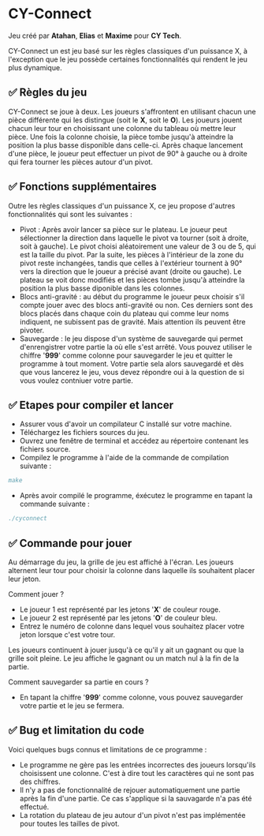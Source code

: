 # CY-Connect
Jeu créé par **Atahan**, **Elias** et **Maxime** pour **CY Tech**.

CY-Connect un est jeu basé sur les règles classiques d'un puissance X, à l'exception que le jeu possède certaines fonctionnalités qui rendent le jeu plus dynamique.

## ✅ Règles du jeu
CY-Connect se joue à deux. Les joueurs s'affrontent en utilisant chacun une pièce différente qui les distingue (soit le **X**, soit le **O**). 
Les joueurs jouent chacun leur tour en choisissant une colonne du tableau où mettre leur pièce. Une fois la colonne choisie, la pièce tombe jusqu'à atteindre la position la plus basse disponible dans celle-ci. 
Après chaque lancement d'une pièce, le joueur peut effectuer un pivot de 90° à gauche ou à droite qui fera tourner les pièces autour d'un pivot.

## ✅ Fonctions supplémentaires
Outre les règles classiques d'un puissance X, ce jeu propose d'autres fonctionnalités qui sont les suivantes :

- Pivot : Après avoir lancer sa pièce sur le plateau. Le joueur peut sélectionner la direction dans laquelle le pivot va tourner (soit à droite, soit à gauche). Le pivot choisi aléatoirement une valeur de 3 ou de 5, qui est la taille du pivot. Par la suite, les pièces à l'intérieur de la zone du pivot reste inchangées, tandis que celles à l'extérieur tournent à 90° vers la direction que le joueur a précisé avant (droite ou gauche). Le plateau se voit donc modifiés et les pièces tombe jusqu'à atteindre la position la plus basse diponible dans les colonnes.
- Blocs anti-gravité : au début du programme le joueur peux choisir s'il compte jouer avec des blocs anti-gravité ou non. Ces derniers sont des blocs placés dans chaque coin du plateau qui comme leur noms indiquent, ne subissent pas de gravité. Mais attention ils peuvent être pivoter.
- Sauvegarde : le jeu dispose d'un système de sauvegarde qui permet d'enrengistrer votre partie la où elle s'est arrêté. Vous pouvez utiliser le chiffre '**999**' comme colonne pour sauvegarder le jeu et quitter le programme à tout moment. Votre partie sela alors sauvegardé et dès que vous lancerez le jeu, vous devez répondre oui à la question de si vous voulez contniuer votre partie.

## ✅ Etapes pour compiler et lancer
- Assurer vous d'avoir un compilateur C installé sur votre machine.
- Téléchargez les fichiers sources du jeu.
- Ouvrez une fenêtre de terminal et accédez au répertoire contenant les fichiers source.
- Compilez le programme à l'aide de la commande de compilation suivante :
```bibtex
make
```
- Après avoir compilé le programme, éxécutez le programme en tapant la commande suivante :
```bibtex
./cyconnect
```

## ✅ Commande pour jouer
Au démarrage du jeu, la grille  de jeu est affiché à l'écran. Les joueurs alternent leur tour pour choisir la colonne dans laquelle ils souhaitent placer leur jeton. 

Comment jouer ?
- Le joueur 1 est représenté par les jetons '**X**' de couleur rouge.
- Le joueur 2 est représenté par les jetons '**O**' de couleur bleu.
- Entrez le numéro de colonne dans lequel vous souhaitez placer votre jeton lorsque c'est votre tour.
  
Les joueurs continuent à jouer jusqu'à ce qu'il y ait un gagnant ou que la grille soit pleine. Le jeu affiche le gagnant ou un match nul à la fin de la partie.

Comment sauvegarder sa partie en cours ?

- En tapant la chiffre '**999**' comme colonne, vous pouvez sauvegarder votre partie et le jeu se fermera.

## ✅ Bug et limitation du code
Voici quelques bugs connus et limitations de ce programme :

- Le programme ne gère pas les entrées incorrectes des joueurs lorsqu'ils choisissent une colonne. C'est à dire tout les caractères qui ne sont pas des chiffres.
- Il n'y a pas de fonctionnalité de rejouer automatiquement une partie après la fin d'une partie. Ce cas s'applique si la sauvagarde n'a pas été effectué.
- La rotation du plateau de jeu autour d'un pivot n'est pas implémentée pour toutes les tailles de pivot.
